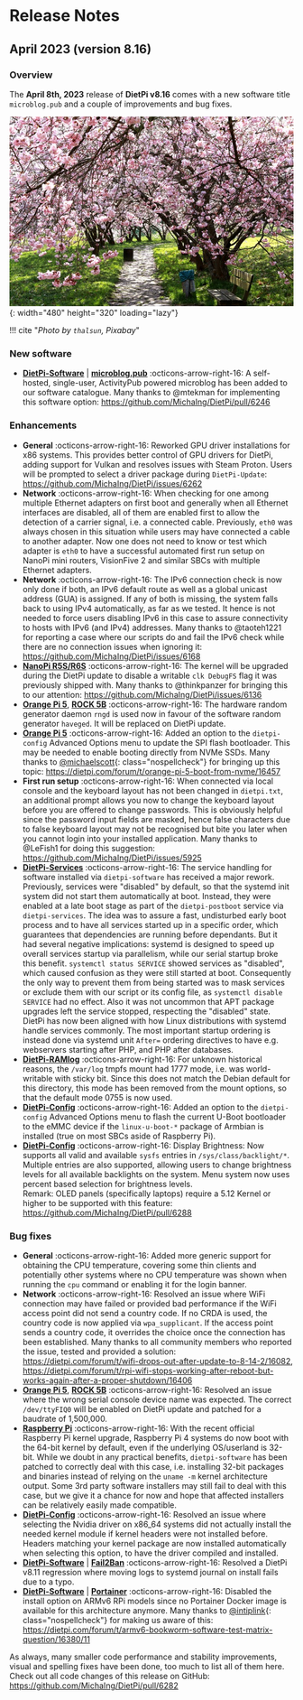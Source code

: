 # Release Notes

## April 2023 (version 8.16)

### Overview

The **April 8th, 2023** release of **DietPi v8.16** comes with a new software title `microblog.pub` and a couple of improvements and bug fixes.

![Cherry blossom](../assets/images/dietpi-release-v8_16.jpg){: width="480" height="320" loading="lazy"}

!!! cite "*Photo by `thalsun`, Pixabay*"

### New software

- [**DietPi-Software**](../dietpi_tools/software_installation.md#dietpi-software) | [**microblog.pub**](../software/social.md#microblogpub) :octicons-arrow-right-16: A self-hosted, single-user, ActivityPub powered microblog has been added to our software catalogue. Many thanks to @mtekman for implementing this software option: <https://github.com/MichaIng/DietPi/pull/6246>

### Enhancements

- **General** :octicons-arrow-right-16: Reworked GPU driver installations for x86 systems. This provides better control of GPU drivers for DietPi, adding support for Vulkan and resolves issues with Steam Proton. Users will be prompted to select a driver package during `DietPi-Update`: <https://github.com/MichaIng/DietPi/issues/6262>
- **Network** :octicons-arrow-right-16: When checking for one among multiple Ethernet adapters on first boot and generally when all Ethernet interfaces are disabled, all of them are enabled first to allow the detection of a carrier signal, i.e. a connected cable. Previously, `eth0` was always chosen in this situation while users may have connected a cable to another adapter. Now one does not need to know or test which adapter is `eth0` to have a successful automated first run setup on NanoPi mini routers, VisionFive 2 and similar SBCs with multiple Ethernet adapters.
- **Network** :octicons-arrow-right-16: The IPv6 connection check is now only done if both, an IPv6 default route as well as a global unicast address (GUA) is assigned. If any of both is missing, the system falls back to using IPv4 automatically, as far as we tested. It hence is not needed to force users disabling IPv6 in this case to assure connectivity to hosts with IPv6 (and IPv4) addresses. Many thanks to @taoteh1221 for reporting a case where our scripts do and fail the IPv6 check while there are no connection issues when ignoring it: <https://github.com/MichaIng/DietPi/issues/6168>
- [**NanoPi R5S/R6S**](../hardware.md#nanopi-series-friendlyelec) :octicons-arrow-right-16: The kernel will be upgraded during the DietPi update to disable a writable `clk DebugFS` flag it was previously shipped with. Many thanks to @thinkpanzer for bringing this to our attention: <https://github.com/MichaIng/DietPi/issues/6136>
- [**Orange Pi 5**](../hardware.md#orange-pi-series), [**ROCK 5B**](../hardware.md#radxa) :octicons-arrow-right-16: The hardware random generator daemon `rngd` is used now in favour of the software random generator `haveged`. It will be replaced on DietPi update.
- [**Orange Pi 5**](../hardware.md#orange-pi-series) :octicons-arrow-right-16: Added an option to the `dietpi-config` Advanced Options menu to update the SPI flash bootloader. This may be needed to enable booting directly from NVMe SSDs. Many thanks to [@michaelscott](https://dietpi.com/forum/u/michaelscott){: class="nospellcheck"} for bringing up this topic: <https://dietpi.com/forum/t/orange-pi-5-boot-from-nvme/16457>
- **First run setup** :octicons-arrow-right-16: When connected via local console and the keyboard layout has not been changed in `dietpi.txt`, an additional prompt allows you now to change the keyboard layout before you are offered to change passwords. This is obviously helpful since the password input fields are masked, hence false characters due to false keyboard layout may not be recognised but bite you later when you cannot login into your installed application. Many thanks to @LeFish1 for doing this suggestion: <https://github.com/MichaIng/DietPi/issues/5925>
- [**DietPi-Services**](../dietpi_tools/system_configuration.md#dietpi-services) :octicons-arrow-right-16: The service handling for software installed via `dietpi-software` has received a major rework. Previously, services were "disabled" by default, so that the systemd init system did not start them automatically at boot. Instead, they were enabled at a late boot stage as part of the `dietpi-postboot` service via `dietpi-services`. The idea was to assure a fast, undisturbed early boot process and to have all services started up in a specific order, which guarantees that dependencies are running before dependants. But it had several negative implications: systemd is designed to speed up overall services startup via parallelism, while our serial startup broke this benefit. `systemctl status SERVICE` showed services as "disabled", which caused confusion as they were still started at boot. Consequently the only way to prevent them from being started was to mask services or exclude them with our script or its config file, as `systemctl disable SERVICE` had no effect. Also it was not uncommon that APT package upgrades left the service stopped, respecting the "disabled" state. DietPi has now been aligned with how Linux distributions with systemd handle services commonly. The most important startup ordering is instead done via systemd unit `After=` ordering directives to have e.g. webservers starting after PHP, and PHP after databases.
- [**DietPi-RAMlog**](../software/log_system.md#dietpi-ramlog) :octicons-arrow-right-16: For unknown historical reasons, the `/var/log` tmpfs mount had 1777 mode, i.e. was world-writable with sticky bit. Since this does not match the Debian default for this directory, this mode has been removed from the mount options, so that the default mode 0755 is now used.
- [**DietPi-Config**](../dietpi_tools/system_configuration.md#dietpi-config) :octicons-arrow-right-16: Added an option to the `dietpi-config` Advanced Options menu to flash the current U-Boot bootloader to the eMMC device if the `linux-u-boot-*` package of Armbian is installed (true on most SBCs aside of Raspberry Pi).
- [**DietPi-Config**](../dietpi_tools/system_configuration.md#dietpi-config) :octicons-arrow-right-16: Display Brightness: Now supports all valid and available `sysfs` entries in `/sys/class/backlight/*`. Multiple entries are also supported, allowing users to change brightness levels for all available backlights on the system. Menu system now uses percent based selection for brightness levels.  
    Remark: OLED panels (specifically laptops) require a 5.12 Kernel or higher to be supported with this feature: <https://github.com/MichaIng/DietPi/pull/6288>

### Bug fixes

- **General** :octicons-arrow-right-16: Added more generic support for obtaining the CPU temperature, covering some thin clients and potentially other systems where no CPU temperature was shown when running the `cpu` command or enabling it for the login banner.
- **Network** :octicons-arrow-right-16: Resolved an issue where WiFi connection may have failed or provided bad performance if the WiFi access point did not send a country code. If no CRDA is used, the country code is now applied via `wpa_supplicant`. If the access point sends a country code, it overrides the choice once the connection has been established. Many thanks to all community members who reported the issue, tested and provided a solution: <https://dietpi.com/forum/t/wifi-drops-out-after-update-to-8-14-2/16082>, <https://dietpi.com/forum/t/rpi-wifi-stops-working-after-reboot-but-works-again-after-a-proper-shutdown/16406>
- [**Orange Pi 5**](../hardware.md#orange-pi-series), [**ROCK 5B**](../hardware.md#radxa) :octicons-arrow-right-16: Resolved an issue where the wrong serial console device name was expected. The correct `/dev/ttyFIQ0` will be enabled on DietPi update and patched for a baudrate of 1,500,000.
- [**Raspberry Pi**](../hardware.md#raspberry-pi) :octicons-arrow-right-16: With the recent official Raspberry Pi kernel upgrade, Raspberry Pi 4 systems do now boot with the 64-bit kernel by default, even if the underlying OS/userland is 32-bit. While we doubt in any practical benefits, `dietpi-software` has been patched to correctly deal with this case, i.e. installing 32-bit packages and binaries instead of relying on the `uname -m` kernel architecture output. Some 3rd party software installers may still fail to deal with this case, but we give it a chance for now and hope that affected installers can be relatively easily made compatible.
- [**DietPi-Config**](../dietpi_tools/system_configuration.md#dietpi-config) :octicons-arrow-right-16: Resolved an issue where selecting the Nvidia driver on x86_64 systems did not actually install the needed kernel module if kernel headers were not installed before. Headers matching your kernel package are now installed automatically when selecting this option, to have the driver compiled and installed.
- [**DietPi-Software**](../dietpi_tools/software_installation.md#dietpi-software) | [**Fail2Ban**](../software/system_security.md#fail2ban) :octicons-arrow-right-16: Resolved a DietPi v8.11 regression where moving logs to systemd journal on install fails due to a typo.
- [**DietPi-Software**](../dietpi_tools/software_installation.md#dietpi-software) | [**Portainer**](../software/programming.md#portainer) :octicons-arrow-right-16: Disabled the install option on ARMv6 RPi models since no Portainer Docker image is available for this architecture anymore. Many thanks to [@intiplink](https://dietpi.com/forum/u/intiplink){: class="nospellcheck"} for making us aware of this: <https://dietpi.com/forum/t/armv6-bookworm-software-test-matrix-question/16380/11>

As always, many smaller code performance and stability improvements, visual and spelling fixes have been done, too much to list all of them here. Check out all code changes of this release on GitHub: <https://github.com/MichaIng/DietPi/pull/6282>
